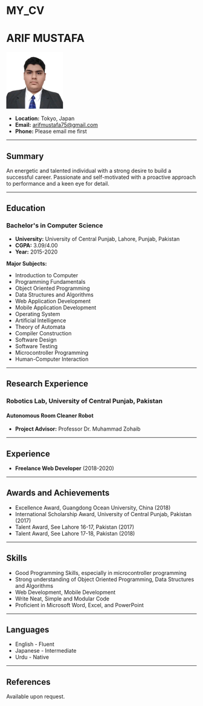 # MY_CV
# ARIF MUSTAFA

<img src="https://github.com/Arifs75/MY_CV/blob/main/pic.jpeg" alt="Profile Picture" width="150px" height="150px">

- **Location:** Tokyo, Japan
- **Email:** arifmustafa75@gmail.com
- **Phone:** Please email me first

---

## Summary

An energetic and talented individual with a strong desire to build a successful career. Passionate and self-motivated with a proactive approach to performance and a keen eye for detail.

---

## Education

### Bachelor's in Computer Science
- **University:** University of Central Punjab, Lahore, Punjab, Pakistan
- **CGPA:** 3.09/4.00
- **Year:** 2015-2020

**Major Subjects:**
- Introduction to Computer
- Programming Fundamentals
- Object Oriented Programming
- Data Structures and Algorithms
- Web Application Development
- Mobile Application Development
- Operating System
- Artificial Intelligence
- Theory of Automata
- Compiler Construction
- Software Design
- Software Testing
- Microcontroller Programming
- Human-Computer Interaction

---

## Research Experience

### Robotics Lab, University of Central Punjab, Pakistan

#### Autonomous Room Cleaner Robot
- **Project Advisor:** Professor Dr. Muhammad Zohaib

---

## Experience

- **Freelance Web Developer** (2018-2020)

---

## Awards and Achievements

- Excellence Award, Guangdong Ocean University, China (2018)
- International Scholarship Award, University of Central Punjab, Pakistan (2017)
- Talent Award, See Lahore 16-17, Pakistan (2017)
- Talent Award, See Lahore 17-18, Pakistan (2018)

---

## Skills

- Good Programming Skills, especially in microcontroller programming
- Strong understanding of Object Oriented Programming, Data Structures and Algorithms
- Web Development, Mobile Development
- Write Neat, Simple and Modular Code
- Proficient in Microsoft Word, Excel, and PowerPoint

---

## Languages

- English - Fluent
- Japanese - Intermediate
- Urdu - Native

---

## References

Available upon request.

